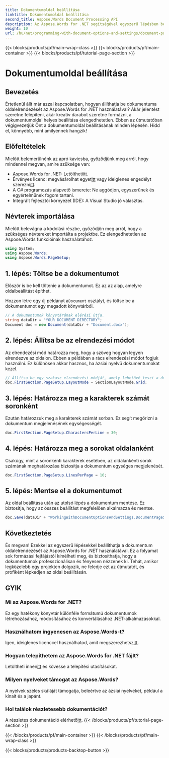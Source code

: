 ```yaml
---
title: Dokumentumoldal beállítása
linktitle: Dokumentumoldal beállítása
second_title: Aspose.Words Document Processing API
description: Az Aspose.Words for .NET segítségével egyszerű lépésben beállíthatja a dokumentumoldalakat. Tanulja meg betölteni, beállítani az elrendezést, meghatározni a karaktereket soronként, sorokat oldalanként, és elmenteni a dokumentumot.
weight: 10
url: /hu/net/programming-with-document-options-and-settings/document-page-setup/
---
```


{{< blocks/products/pf/main-wrap-class >}}
{{< blocks/products/pf/main-container >}}
{{< blocks/products/pf/tutorial-page-section >}}

# Dokumentumoldal beállítása

## Bevezetés

Értetlenül állt már azzal kapcsolatban, hogyan állíthatja be dokumentuma oldalelrendezését az Aspose.Words for .NET használatával? Akár jelentést szeretne felépíteni, akár kreatív darabot szeretne formázni, a dokumentumoldal helyes beállítása elengedhetetlen. Ebben az útmutatóban végigvezetjük Önt a dokumentumoldal beállításának minden lépésén. Hidd el, könnyebb, mint amilyennek hangzik!

## Előfeltételek

Mielőtt belemerülnénk az apró kavicsba, győződjünk meg arról, hogy mindennel megvan, amire szüksége van:

-  Aspose.Words for .NET: Letöltheti[itt](https://releases.aspose.com/words/net/).
-  Érvényes licenc: megvásárolhat egyet[itt](https://purchase.aspose.com/buy) vagy ideiglenes engedélyt szerezni[itt](https://purchase.aspose.com/temporary-license/).
- A C# programozás alapvető ismerete: Ne aggódjon, egyszerűnek és egyértelműnek fogom tartani.
- Integrált fejlesztői környezet (IDE): A Visual Studio jó választás.

## Névterek importálása

Mielőtt belevágna a kódolási részbe, győződjön meg arról, hogy a szükséges névtereket importálta a projektbe. Ez elengedhetetlen az Aspose.Words funkcióinak használatához.

```csharp
using System;
using Aspose.Words;
using Aspose.Words.PageSetup;
```

## 1. lépés: Töltse be a dokumentumot

Először is be kell töltenie a dokumentumot. Ez az az alap, amelyre oldalbeállítást építhet.

 Hozzon létre egy új példányt a`Document` osztályt, és töltse be a dokumentumot egy megadott könyvtárból.

```csharp
// A dokumentumok könyvtárának elérési útja.
string dataDir = "YOUR DOCUMENT DIRECTORY";
Document doc = new Document(dataDir + "Document.docx");
```

## 2. lépés: Állítsa be az elrendezési módot

Az elrendezési mód határozza meg, hogy a szöveg hogyan legyen elrendezve az oldalon. Ebben a példában a rács elrendezési módot fogjuk használni. Ez különösen akkor hasznos, ha ázsiai nyelvű dokumentumokat kezel.

```csharp
// Állítsa be egy szakasz elrendezési módját, amely lehetővé teszi a dokumentumrács viselkedésének meghatározását.
doc.FirstSection.PageSetup.LayoutMode = SectionLayoutMode.Grid;
```

## 3. lépés: Határozza meg a karakterek számát soronként

Ezután határozzuk meg a karakterek számát sorban. Ez segít megőrizni a dokumentum megjelenésének egységességét.

```csharp
doc.FirstSection.PageSetup.CharactersPerLine = 30;
```

## 4. lépés: Határozza meg a sorokat oldalanként

Csakúgy, mint a soronkénti karakterek esetében, az oldalankénti sorok számának meghatározása biztosítja a dokumentum egységes megjelenését.

```csharp
doc.FirstSection.PageSetup.LinesPerPage = 10;
```

## 5. lépés: Mentse el a dokumentumot

Az oldal beállítása után az utolsó lépés a dokumentum mentése. Ez biztosítja, hogy az összes beállítást megfelelően alkalmazza és mentse.

```csharp
doc.Save(dataDir + "WorkingWithDocumentOptionsAndSettings.DocumentPageSetup.docx");
```

## Következtetés

És megvan! Ezekkel az egyszerű lépésekkel beállíthatja a dokumentum oldalelrendezését az Aspose.Words for .NET használatával. Ez a folyamat sok formázási fejfájástól kímélheti meg, és biztosíthatja, hogy a dokumentumok professzionálisan és fényesen nézzenek ki. Tehát, amikor legközelebb egy projekten dolgozik, ne feledje ezt az útmutatót, és profiként lépkedjen az oldal beállításán.

## GYIK

### Mi az Aspose.Words for .NET?
Ez egy hatékony könyvtár különféle formátumú dokumentumok létrehozásához, módosításához és konvertálásához .NET-alkalmazásokkal.

### Használhatom ingyenesen az Aspose.Words-t?
Igen, ideiglenes licenccel használhatod, amit megszerezhetsz[itt](https://purchase.aspose.com/temporary-license/).

### Hogyan telepíthetem az Aspose.Words for .NET fájlt?
 Letöltheti innen[itt](https://releases.aspose.com/words/net/) és kövesse a telepítési utasításokat.

### Milyen nyelveket támogat az Aspose.Words?
A nyelvek széles skáláját támogatja, beleértve az ázsiai nyelveket, például a kínait és a japánt.

### Hol találok részletesebb dokumentációt?
 A részletes dokumentáció elérhető[itt](https://reference.aspose.com/words/net/).
{{< /blocks/products/pf/tutorial-page-section >}}

{{< /blocks/products/pf/main-container >}}
{{< /blocks/products/pf/main-wrap-class >}}

{{< blocks/products/products-backtop-button >}}
